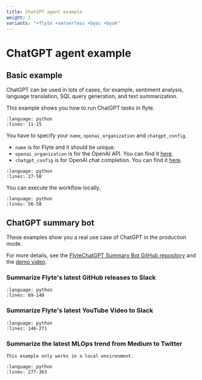 ```yaml
---
title: ChatGPT agent example
weight: 1
variants: "+flyte +serverless +byoc +byok"
---
```


# ChatGPT agent example

## Basic example

ChatGPT can be used in lots of cases, for example, sentiment analysis, language translation, SQL query generation, and text summarization.

This example shows you how to run ChatGPT tasks in flyte.

```--rli-- https://raw.githubusercontent.com/flyteorg/flytesnacks/master/examples/chatgpt_agent/chatgpt_agent/chatgpt_agent_example_usage.py
:language: python
:lines: 11-15
```

You have to specify your `name`, `openai_organization` and `chatgpt_config`.

* `name` is for Flyte and it should be unique.
* `openai_organization` is for the OpenAI API. You can find it [here](https://platform.openai.com/account/organization).
* `chatgpt_config` is for OpenAI chat completion. You can find it [here](https://platform.openai.com/docs/api-reference/chat/create).

```--rli-- https://raw.githubusercontent.com/flyteorg/flytesnacks/master/examples/chatgpt_agent/chatgpt_agent/chatgpt_agent_example_usage.py
:language: python
:lines: 27-50
```

You can execute the workflow locally.

```--rli-- https://raw.githubusercontent.com/flyteorg/flytesnacks/master/examples/chatgpt_agent/chatgpt_agent/chatgpt_agent_example_usage.py
:language: python
:lines: 56-58
```

## ChatGPT summary bot
These examples show you a real use case of ChatGPT in the production mode.

For more details, see the [FlyteChatGPT Summary Bot GitHub repository](https://github.com/Future-Outlier/FlyteChatGPTSummaryBot) and the [demo video](https://youtu.be/IS6gi4jR7h0?si=hWHZp5LyjDspiwfD).

### Summarize Flyte's latest GitHub releases to Slack

```--rli-- https://raw.githubusercontent.com/flyteorg/flytesnacks/master/examples/chatgpt_agent/chatgpt_agent/chatgpt_agent_example_usage.py
:language: python
:lines: 69-140
```

### Summarize Flyte's latest YouTube Video to Slack

```--rli-- https://raw.githubusercontent.com/flyteorg/flytesnacks/master/examples/chatgpt_agent/chatgpt_agent/chatgpt_agent_example_usage.py
:language: python
:lines: 146-271
```

### Summarize the latest MLOps trend from Medium to Twitter

```--note--
This example only works in a local environment.
```

```--rli-- https://raw.githubusercontent.com/flyteorg/flytesnacks/master/examples/chatgpt_agent/chatgpt_agent/chatgpt_agent_example_usage.py
:language: python
:lines: 277-363
```
